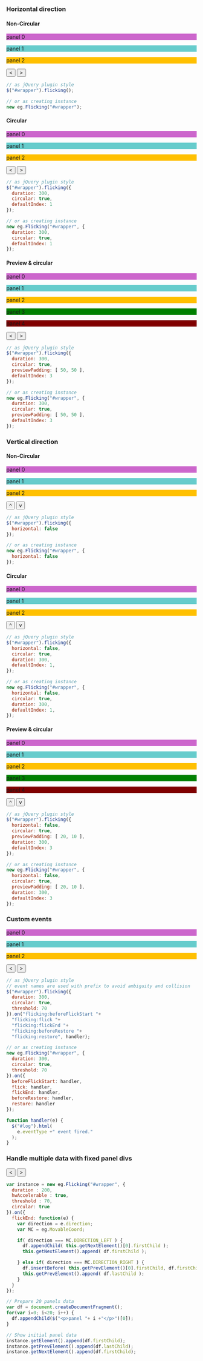 ### Horizontal direction

#### Non-Circular

<div id="mflick1" class="flick">
	<div style="background-color:#CC66CC">
		<p>panel 0</p>
	</div>
	<div style="background-color:#66cccc">
		<p>panel 1</p>
	</div>
	<div style="background-color:#ffc000">
		<p>panel 2</p>
	</div>
</div>
<button onclick="f1.prev()" class="f_btn">&lt;</button> <button class="f_btn f_right" onclick="f1.next()">&gt;</button>

```javascript
// as jQuery plugin style
$("#wrapper").flicking();

// or as creating instance
new eg.Flicking("#wrapper");
```

#### Circular
<div id="mflick2" class="flick">
	<div id="item1" style="background-color:#CC66CC">
		<p>panel 0</p>
	</div>
	<div id="item2" style="background-color:#66cccc">
		<p>panel 1</p>
	</div>
	<div id="item3" style="background-color:#ffc000">
		<p>panel 2</p>
	</div>
</div>
<button onclick="f2.prev()" class="f_btn">&lt;</button> <button class="f_btn f_right" onclick="f2.next()">&gt;</button>

```javascript
// as jQuery plugin style
$("#wrapper").flicking({
  duration: 300,
  circular: true,
  defaultIndex: 1
});

// or as creating instance
new eg.Flicking("#wrapper", {
  duration: 300,
  circular: true,
  defaultIndex: 1
});
```

#### Preview & circular

<div id="mflick3" class="flick">
	<div class="p0" style="background-color:#CC66CC">
		<p>panel 0</p>
	</div>
	<div class="p1" style="background-color:#66cccc">
		<p>panel 1</p>
	</div>
	<div class="p2" style="background-color:#ffc000">
		<p>panel 2</p>
	</div>
	<div class="p3" style="background-color:green">
		<p>panel 3</p>
	</div>
	<div class="p4" style="background-color:maroon">
		<p>panel 4</p>
	</div>
</div>
<button onclick="f3.prev()" class="f_btn">&lt;</button> <button class="f_btn f_right" onclick="f3.next()">&gt;</button>

```javascript
// as jQuery plugin style
$("#wrapper").flicking({
  duration: 300,
  circular: true,
  previewPadding: [ 50, 50 ],
  defaultIndex: 3
});

// or as creating instance
new eg.Flicking("#wrapper", {
  duration: 300,
  circular: true,
  previewPadding: [ 50, 50 ],
  defaultIndex: 3
});
```

### Vertical direction

#### Non-Circular

<div id="vflick1" class="flick vertical">
	<div style="background-color:#CC66CC">
		<p>panel 0</p>
	</div>
	<div style="background-color:#66cccc">
		<p>panel 1</p>
	</div>
	<div style="background-color:#ffc000">
		<p>panel 2</p>
	</div>
</div>
<div class="vbutton"><button onclick="v1.prev()" class="v_btn">^</button> <button onclick="v1.next()" class="v_btn">v</button></div>

```javascript
// as jQuery plugin style
$("#wrapper").flicking({
  horizontal: false
});

// or as creating instance
new eg.Flicking("#wrapper", {
  horizontal: false
});
```

#### Circular
<div id="vflick2" class="flick vertical">
	<div style="background-color:#CC66CC">
		<p>panel 0</p>
	</div>
	<div style="background-color:#66cccc">
		<p>panel 1</p>
	</div>
	<div style="background-color:#ffc000">
		<p>panel 2</p>
	</div>
</div>
<div class="vbutton"><button onclick="v2.prev()" class="v_btn">^</button> <button onclick="v2.next()" class="v_btn">v</button></div>

```javascript
// as jQuery plugin style
$("#wrapper").flicking({
  horizontal: false,
  circular: true,
  duration: 300,
  defaultIndex: 1,
});

// or as creating instance
new eg.Flicking("#wrapper", {
  horizontal: false,
  circular: true,
  duration: 300,
  defaultIndex: 1,
});
```

#### Preview & circular

<div id="vflick3" class="flick f_vertical">
	<div class="p0" style="background-color:#CC66CC">
		<p>panel 0</p>
	</div>
	<div class="p1" style="background-color:#66cccc">
		<p>panel 1</p>
	</div>
	<div class="p2" style="background-color:#ffc000">
		<p>panel 2</p>
	</div>
	<div class="p3" style="background-color:green">
		<p>panel 3</p>
	</div>
	<div class="p4" style="background-color:maroon">
		<p>panel 4</p>
	</div>
</div>
<div class="vbutton"><button onclick="v3.prev()" class="v_btn">^</button> <button onclick="v3.next()" class="v_btn">v</button></div>

```javascript
// as jQuery plugin style
$("#wrapper").flicking({
  horizontal: false,
  circular: true,
  previewPadding: [ 20, 10 ],
  duration: 300,
  defaultIndex: 3
});

// or as creating instance
new eg.Flicking("#wrapper", {
  horizontal: false,
  circular: true,
  previewPadding: [ 20, 10 ],
  duration: 300,
  defaultIndex: 3
});
```

### Custom events

<div id="mflick4" class="flick">
	<div id="item1" style="background-color:#CC66CC">
		<p>panel 0</p>
	</div>
	<div id="item2" style="background-color:#66cccc">
		<p>panel 1</p>
	</div>
	<div id="item3" style="background-color:#ffc000">
		<p>panel 2</p>
	</div>
</div>
<button onclick="f4.prev()" class="f_btn">&lt;</button> <button class="f_btn f_right" onclick="f4.next()">&gt;</button>
<div id="log"></div>

```javascript
// as jQuery plugin style
// event names are used with prefix to avoid ambiguity and collision
$("#wrapper").flicking({
  duration: 300,
  circular: true,
  threshold: 70
}).on("flicking:beforeFlickStart "+
  "flicking:flick "+
  "flicking:flickEnd "+
  "flicking:beforeRestore "+
  "flicking:restore", handler);

// or as creating instance
new eg.Flicking("#wrapper", {
  duration: 300,
  circular: true,
  threshold: 70
}).on({
  beforeFlickStart: handler,
  flick: handler,
  flickEnd: handler,
  beforeRestore: handler,
  restore: handler
});

function handler(e) {
  $("#log").html(
    e.eventType +" event fired."
  );
}
```

### Handle multiple data with fixed panel divs

<div id="mflick5" class="flick">
	<div style="background-color:#CC66CC"></div>
	<div style="background-color:#66cccc"></div>
	<div style="background-color:#ffc000"></div>
</div>
<button onclick="f5.prev()" class="f_btn">&lt;</button> <button class="f_btn f_right" onclick="f5.next()">&gt;</button>

```javascript
var instance = new eg.Flicking("#wrapper", {
  duration : 200,
  hwAccelerable : true,
  threshold : 70,
  circular: true
}).on({
  flickEnd: function(e) {
    var direction = e.direction;
    var MC = eg.MovableCoord;

    if( direction === MC.DIRECTION_LEFT ) {
      df.appendChild( this.getNextElement()[0].firstChild );
      this.getNextElement().append( df.firstChild );

    } else if( direction === MC.DIRECTION_RIGHT ) {
      df.insertBefore( this.getPrevElement()[0].firstChild, df.firstChild );
      this.getPrevElement().append( df.lastChild );
    }
  }
});

// Prepare 20 panels data
var df = document.createDocumentFragment();
for(var i=0; i<20; i++) {
  df.appendChild($("<p>panel "+ i +"</p>")[0]);
}

// Show initial panel data
instance.getElement().append(df.firstChild);
instance.getPrevElement().append(df.lastChild);
instance.getNextElement().append(df.firstChild);
```